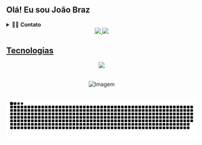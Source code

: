 ## Olá! Eu sou João Braz 

<!-- Dropdown -->
<details>
  <summary>👨‍💻 <b>Contato</b></summary>
<div align="center">

[![LinkedIn](https://img.shields.io/badge/LinkedIn-0077B5?style=for-the-badge&logo=linkedin&logoColor=white)](https://www.linkedin.com/in/joao-braz-aa409982/) [![WHATSAPP](https://img.shields.io/badge/WhatsApp-25D366?style=for-the-badge&logo=whatsapp&logoColor=white)](https://web.whatsapp.com/+5581996364031) <a href="mailto:joaorpa2021@gmail.com">
<img src="https://img.shields.io/badge/Gmail-D14836?style=for-the-badge&logo=gmail&logoColor=white"/>
</a>

</div>
</details>

<div align="center">
  <a href="https://github.com/jjoaobraz">
  <img height="180em" src="https://github-readme-stats.vercel.app/api?username=jjoaobraz&rank_icon=github&hide_rank=true&show_icons=true&title_color=CF9D71&icon_color=13ed1a&include_all_commits=true&count_private=true&hide_border=true&border_radius=20&theme=dark"/>
 <img height="180em" src="https://github-readme-stats.vercel.app/api/top-langs/?username=jjoaobraz&layout=compact&langs_count=7&hide_border=true&hide=css,scss,html&icon_color=594BA&border_radius=20&count_private=true&theme=dark"/>
</div>
    
##

## Tecnologias
<p align="center">
  <a href="https://skillicons.dev">
    <img src="https://skillicons.dev/icons?i=docker,github,html,css,js,jquery,linux,mysql,php,postman,pycharm,py,ubuntu,vscode,windows" />
  </a>
</p>

##

<!-- GIF -->

<p align="center">
  <img align="center" src="https://github.com/jjoaobraz/jjoaobraz/blob/main/imgReadme.gif" alt="Imagem">
</p>

##

<picture>
  <source media="(prefers-color-scheme: dark)" srcset="https://raw.githubusercontent.com/platane/platane/output/github-contribution-grid-snake-dark.svg">
  <source media="(prefers-color-scheme: light)" srcset="https://raw.githubusercontent.com/platane/platane/output/github-contribution-grid-snake.svg">
  <img alt="github contribution grid snake animation" src="https://raw.githubusercontent.com/platane/platane/output/github-contribution-grid-snake.svg">
</picture>
